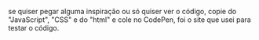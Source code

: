 se quiser pegar alguma inspiração ou só quiser ver o código, copie do "JavaScript", "CSS" e do "html" e cole no CodePen, foi o site que usei para testar o código.

